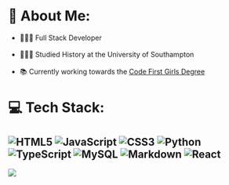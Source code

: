 # 💫 About Me:
- 👩🏻‍💻 Full Stack Developer <br/><br>
- 👩🏻‍🎓 Studied History at the University of Southampton <br/><br>
- 📚 Currently working towards the [Code First Girls Degree](https://codefirstgirls.com/courses/cfgdegree/) <br/>


# 💻 Tech Stack:
![HTML5](https://img.shields.io/badge/html5-%23E34F26.svg?style=for-the-badge&logo=html5&logoColor=white) ![JavaScript](https://img.shields.io/badge/javascript-%23323330.svg?style=for-the-badge&logo=javascript&logoColor=%23F7DF1E) ![CSS3](https://img.shields.io/badge/css3-%231572B6.svg?style=for-the-badge&logo=css3&logoColor=white) ![Python](https://img.shields.io/badge/python-3670A0?style=for-the-badge&logo=python&logoColor=ffdd54) ![TypeScript](https://img.shields.io/badge/typescript-%23007ACC.svg?style=for-the-badge&logo=typescript&logoColor=white) ![MySQL](https://img.shields.io/badge/mysql-%2300000f.svg?style=for-the-badge&logo=mysql&logoColor=white) ![Markdown](https://img.shields.io/badge/markdown-%23000000.svg?style=for-the-badge&logo=markdown&logoColor=white) ![React](https://img.shields.io/badge/react-%2320232a.svg?style=for-the-badge&logo=react&logoColor=%2361DAFB) 
---
[![](https://visitcount.itsvg.in/api?id=SarahBethan&icon=0&color=0)](https://visitcount.itsvg.in)

<!-- Proudly created with GPRM ( https://gprm.itsvg.in ) -->

